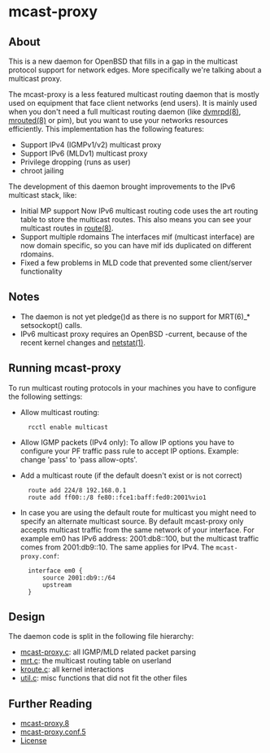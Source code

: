 mcast-proxy
===========

About
-----

This is a new daemon for OpenBSD that fills in a gap in the multicast
protocol support for network edges. More specifically we're talking
about a multicast proxy.

The mcast-proxy is a less featured multicast routing daemon that is
mostly used on equipment that face client networks (end users). It is
mainly used when you don't need a full multicast routing daemon (like
[dvmrpd(8)](http://man.openbsd.org/dvmrpd.8),
[mrouted(8)](http://man.openbsd.org/mrouted.8) or pim),
but you want to use your networks resources efficiently.
This implementation has the following features:

* Support IPv4 (IGMPv1/v2) multicast proxy
* Support IPv6 (MLDv1) multicast proxy
* Privilege dropping (runs as user)
* chroot jailing

The development of this daemon brought improvements to the IPv6
multicast stack, like:

* Initial MP support
  Now IPv6 multicast routing code uses the art routing table to store
  the multicast routes. This also means you can see your multicast
  routes in [route(8)](http://man.openbsd.org/route.8).
* Support multiple rdomains
  The interfaces mif (multicast interface) are now domain specific, so
  you can have mif ids duplicated on different rdomains.
* Fixed a few problems in MLD code that prevented some client/server
  functionality

Notes
-----

* The daemon is not yet pledge()d as there is no support for
  MRT(6)_* setsockopt() calls.
* IPv6 multicast proxy requires an OpenBSD -current, because of
  the recent kernel changes and [netstat(1)](http://man.openbsd.org/netstat.1).

Running mcast-proxy
-------------------

To run multicast routing protocols in your machines you have to configure
the following settings:

* Allow multicast routing:

        rcctl enable multicast

* Allow IGMP packets (IPv4 only):
  To allow IP options you have to configure your PF traffic pass rule to
  accept IP options. Example: change 'pass' to 'pass allow-opts'.

* Add a multicast route (if the default doesn't exist or is not correct)

        route add 224/8 192.168.0.1
        route add ff00::/8 fe80::fce1:baff:fed0:2001%vio1

* In case you are using the default route for multicast you might need
  to specify an alternate multicast source. By default mcast-proxy only
  accepts multicast traffic from the same network of your interface.
  For example em0 has IPv6 address: 2001:db8::100,
  but the multicast traffic comes from 2001:db9::10. The same applies for IPv4.
  The `mcast-proxy.conf`:

        interface em0 {
        	source 2001:db9::/64
        	upstream
        }

Design
------

The daemon code is split in the following file hierarchy:

* [mcast-proxy.c](usr.sbin/mcast-proxy/mcast-proxy.c): all IGMP/MLD related packet parsing
* [mrt.c](usr.sbin/mcast-proxy/mrt.c): the multicast routing table on userland
* [kroute.c](usr.sbin/mcast-proxy/kroute.c): all kernel interactions
* [util.c](usr.sbin/mcast-proxy/util.c): misc functions that did not fit the other files

Further Reading
---------------

* [mcast-proxy.8](mcast-proxy.md)
* [mcast-proxy.conf.5](mcast-proxy.conf.md)
* [License](LICENSE.md)
